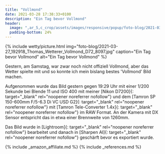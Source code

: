 ```yaml
---
title: "Vollmond"
date: 2021-03-28 17:38:33+0100
description: "Ein Tag bevor Vollmond"
header:
  image: ",ar_5,c_crop/assets/images/responsive/popup/foto-blog/2021-03-27_192918_Thomas_Wetterer_Vollmond_D72_8097.jpg"
  padding-bottom: 24%
---
```

{% include wetty/picture.html img="foto-blog/2021-03-27_192918_Thomas_Wetterer_Vollmond_D72_8097.jpg" caption="Ein Tag bevor Vollmond" alt="Ein Tag bevor Vollmond" %}

Gestern, am Samstag, war zwar noch nicht offiziell Vollmond, aber das Wetter spielte mit und so konnte ich mein bislang bestes 'Vollmond' Bild machen.

Aufgenommen wurde das Bild gestern gegen 19:29 Uhr mit einer 1/200 Sekunde bei Blende 11 und ISO 400 mit meiner [Nikon D7200]{: target="_blank" rel="noopener noreferrer nofollow"} und dem [Tamron SP 150-600mm F/5-6.3 Di VC USD G2]{: target="_blank" rel="noopener noreferrer nofollow"} mit [Tamron Tele-Converter 1.4x]{: target="_blank" rel="noopener noreferrer nofollow"} im RAW Format. An der Kamera mit DX Sensor entspricht das in etwa einer Brennweite von 1260mm.

Das Bild wurde in [Lightroom]{: target="_blank" rel="noopener noreferrer nofollow"} bearbeitet und danach in [Sharpen AI]{: target="_blank" rel="noopener noreferrer nofollow"} geschärft bevor es exportiert wurde.

{% include _amazon_affiliate.md %}
{% include _references.md %}
